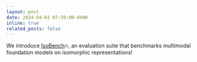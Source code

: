 ```yaml
---
layout: post
date: 2024-04-01 07:59:00-0400
inline: true
related_posts: false
---
```


We introduce [IsoBench](https://arxiv.org/abs/2404.01266)🔥, an evaluation suite that benchmarks multimodal foundation models on isomorphic representations!
